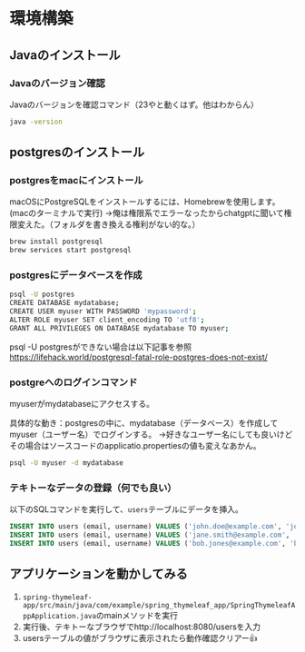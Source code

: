 # 環境構築
## Javaのインストール
### Javaのバージョン確認

Javaのバージョンを確認コマンド（23やと動くはず。他はわからん）

```sh
java -version
```
## postgresのインストール
### postgresをmacにインストール

macOSにPostgreSQLをインストールするには、Homebrewを使用します。(macのターミナルで実行)
→俺は権限系でエラーなったからchatgptに聞いて権限変えた。（フォルダを書き換える権利がない的な。）

```sh
brew install postgresql
brew services start postgresql
```

### postgresにデータベースを作成

```sh
psql -U postgres
CREATE DATABASE mydatabase;
CREATE USER myuser WITH PASSWORD 'mypassword';
ALTER ROLE myuser SET client_encoding TO 'utf8';
GRANT ALL PRIVILEGES ON DATABASE mydatabase TO myuser;
```

psql -U postgresができない場合は以下記事を参照
https://lifehack.world/postgresql-fatal-role-postgres-does-not-exist/

### postgreへのログインコマンド

myuserがmydatabaseにアクセスする。

具体的な動き：postgresの中に、mydatabase（データベース）を作成してmyuser（ユーザー名）でログインする。
→好きなユーザー名にしても良いけどその場合はソースコードのapplicatio.propertiesの値も変えなあかん。

```sh
psql -U myuser -d mydatabase
```

### テキトーなデータの登録（何でも良い）

以下のSQLコマンドを実行して、`users`テーブルにデータを挿入。

```sql
INSERT INTO users (email, username) VALUES ('john.doe@example.com', 'johndoe');
INSERT INTO users (email, username) VALUES ('jane.smith@example.com', 'janesmith');
INSERT INTO users (email, username) VALUES ('bob.jones@example.com', 'bobjones');
```
## アプリケーションを動かしてみる

1. `spring-thymeleaf-app/src/main/java/com/example/spring_thymeleaf_app/SpringThymeleafAppApplication.java`のmainメソッドを実行
2. 実行後、テキトーなブラウザでhttp://localhost:8080/usersを入力
3. usersテーブルの値がブラウザに表示されたら動作確認クリアー👍